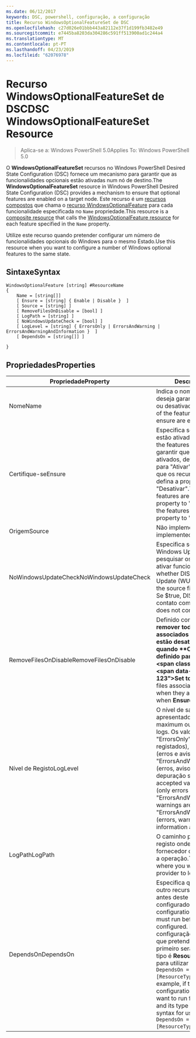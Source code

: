 ```yaml
---
ms.date: 06/12/2017
keywords: DSC, powershell, configuração, a configuração
title: Recurso WindowsOptionalFeatureSet de DSC
ms.openlocfilehash: c27d026e01bbb443a82112e37f1d199fb3482e49
ms.sourcegitcommit: e7445ba8203da304286c591ff513900ad1c244a4
ms.translationtype: MT
ms.contentlocale: pt-PT
ms.lasthandoff: 04/23/2019
ms.locfileid: "62076978"
---
```

# <a name="dsc-windowsoptionalfeatureset-resource"></a><span data-ttu-id="55fa0-103">Recurso WindowsOptionalFeatureSet de DSC</span><span class="sxs-lookup"><span data-stu-id="55fa0-103">DSC WindowsOptionalFeatureSet Resource</span></span>

> <span data-ttu-id="55fa0-104">Aplica-se a: Windows PowerShell 5.0</span><span class="sxs-lookup"><span data-stu-id="55fa0-104">Applies To: Windows PowerShell 5.0</span></span>

<span data-ttu-id="55fa0-105">O **WindowsOptionalFeatureSet** recursos no Windows PowerShell Desired State Configuration (DSC) fornece um mecanismo para garantir que as funcionalidades opcionais estão ativadas num nó de destino.</span><span class="sxs-lookup"><span data-stu-id="55fa0-105">The **WindowsOptionalFeatureSet** resource in Windows PowerShell Desired State Configuration (DSC) provides a mechanism to ensure that optional features are enabled on a target node.</span></span>
<span data-ttu-id="55fa0-106">Este recurso é um [recursos compostos](../../../resources/authoringResourceComposite.md) que chama o [recurso WindowsOptionalFeature](windowsOptionalFeatureResource.md) para cada funcionalidade especificada no `Name` propriedade.</span><span class="sxs-lookup"><span data-stu-id="55fa0-106">This resource is a [composite resource](../../../resources/authoringResourceComposite.md) that calls the [WindowsOptionalFeature resource](windowsOptionalFeatureResource.md) for each feature specified in the `Name` property.</span></span>

<span data-ttu-id="55fa0-107">Utilize este recurso quando pretender configurar um número de funcionalidades opcionais do Windows para o mesmo Estado.</span><span class="sxs-lookup"><span data-stu-id="55fa0-107">Use this resource when you want to configure a number of Windows optional features to the same state.</span></span>

## <a name="syntax"></a><span data-ttu-id="55fa0-108">Sintaxe</span><span class="sxs-lookup"><span data-stu-id="55fa0-108">Syntax</span></span>

```
WindowsOptionalFeature [string] #ResourceName
{
    Name = [string[]]
    [ Ensure = [string] { Enable | Disable }  ]
    [ Source = [string] ]
    [ RemoveFilesOnDisable = [bool] ]
    [ LogPath = [string] ]
    [ NoWindowsUpdateCheck = [bool] ]
    [ LogLevel = [string] { ErrorsOnly | ErrorsAndWarning | ErrorsAndWarningAndInformation }  ]
    [ DependsOn = [string[]] ]

}
```

## <a name="properties"></a><span data-ttu-id="55fa0-109">Propriedades</span><span class="sxs-lookup"><span data-stu-id="55fa0-109">Properties</span></span>

|  <span data-ttu-id="55fa0-110">Propriedade</span><span class="sxs-lookup"><span data-stu-id="55fa0-110">Property</span></span>  |  <span data-ttu-id="55fa0-111">Descrição</span><span class="sxs-lookup"><span data-stu-id="55fa0-111">Description</span></span>   |
|---|---|
| <span data-ttu-id="55fa0-112">Nome</span><span class="sxs-lookup"><span data-stu-id="55fa0-112">Name</span></span>| <span data-ttu-id="55fa0-113">Indica o nome dos recursos que deseja garantir que estão ativadas ou desativadas.</span><span class="sxs-lookup"><span data-stu-id="55fa0-113">Indicates the name of the features that you want to ensure are enabled or disabled.</span></span>|
| <span data-ttu-id="55fa0-114">Certifique-se</span><span class="sxs-lookup"><span data-stu-id="55fa0-114">Ensure</span></span>| <span data-ttu-id="55fa0-115">Especifica se as funcionalidades estão ativadas.</span><span class="sxs-lookup"><span data-stu-id="55fa0-115">Specifies whether the features are enabled.</span></span> <span data-ttu-id="55fa0-116">Para garantir que os recursos são ativados, defina esta propriedade para "Ativar" para se certificar de que os recursos estão desativados, defina a propriedade "Desativar".</span><span class="sxs-lookup"><span data-stu-id="55fa0-116">To ensure that the features are enabled, set this property to "Enable" To ensure that the features are disabled, set the property to "Disable".</span></span>|
| <span data-ttu-id="55fa0-117">Origem</span><span class="sxs-lookup"><span data-stu-id="55fa0-117">Source</span></span>| <span data-ttu-id="55fa0-118">Não implementado.</span><span class="sxs-lookup"><span data-stu-id="55fa0-118">Not implemented.</span></span>|
| <span data-ttu-id="55fa0-119">NoWindowsUpdateCheck</span><span class="sxs-lookup"><span data-stu-id="55fa0-119">NoWindowsUpdateCheck</span></span>| <span data-ttu-id="55fa0-120">Especifica se o DISM contacta Windows Update (WU) ao pesquisar os ficheiros de origem ativar funcionalidades.</span><span class="sxs-lookup"><span data-stu-id="55fa0-120">Specifies whether DISM contacts Windows Update (WU) when searching for the source files to enable features.</span></span> <span data-ttu-id="55fa0-121">Se $true, DISM não entre em contato com WU.</span><span class="sxs-lookup"><span data-stu-id="55fa0-121">If $true, DISM does not contact WU.</span></span>|
| <span data-ttu-id="55fa0-122">RemoveFilesOnDisable</span><span class="sxs-lookup"><span data-stu-id="55fa0-122">RemoveFilesOnDisable</span></span>| <span data-ttu-id="55fa0-123">Definido como **$true** para remover todos os ficheiros associados os recursos quando estão desativadas (ou seja, quando **Certifique-se** está definido para "Ausente").</span><span class="sxs-lookup"><span data-stu-id="55fa0-123">Set to **$true** to remove all files associated with the features when they are disabled (that is, when **Ensure** is set to "Absent").</span></span>|
| <span data-ttu-id="55fa0-124">Nível de Registo</span><span class="sxs-lookup"><span data-stu-id="55fa0-124">LogLevel</span></span>| <span data-ttu-id="55fa0-125">O nível de saída máximo apresentado nos registos.</span><span class="sxs-lookup"><span data-stu-id="55fa0-125">The maximum output level shown in the logs.</span></span> <span data-ttu-id="55fa0-126">Os valores aceites são: "ErrorsOnly" (apenas erros são registados), "ErrorsAndWarning" (erros e avisos são registados) e "ErrorsAndWarningAndInformation" (erros, avisos e informações de depuração são registados).</span><span class="sxs-lookup"><span data-stu-id="55fa0-126">The accepted values are: "ErrorsOnly" (only errors are logged), "ErrorsAndWarning" (errors and warnings are logged), and "ErrorsAndWarningAndInformation" (errors, warnings, and debug information are logged).</span></span>|
| <span data-ttu-id="55fa0-127">LogPath</span><span class="sxs-lookup"><span data-stu-id="55fa0-127">LogPath</span></span>| <span data-ttu-id="55fa0-128">O caminho para um ficheiro de registo onde pretende que o fornecedor de recursos para iniciar a operação.</span><span class="sxs-lookup"><span data-stu-id="55fa0-128">The path to a log file where you want the resource provider to log the operation.</span></span>|
| <span data-ttu-id="55fa0-129">DependsOn</span><span class="sxs-lookup"><span data-stu-id="55fa0-129">DependsOn</span></span>| <span data-ttu-id="55fa0-130">Especifica que a configuração de outro recurso deve ser executado antes deste recurso está configurado.</span><span class="sxs-lookup"><span data-stu-id="55fa0-130">Specifies that the configuration of another resource must run before this resource is configured.</span></span> <span data-ttu-id="55fa0-131">Por exemplo, se o ID da configuração do recurso do bloco que pretende executar script primeiro será __ResourceName__ e seu tipo é __ResourceType__, a sintaxe para utilizar esta propriedade é `DependsOn = "[ResourceType]ResourceName"`.</span><span class="sxs-lookup"><span data-stu-id="55fa0-131">For example, if the ID of the resource configuration script block that you want to run first is __ResourceName__ and its type is __ResourceType__, the syntax for using this property is `DependsOn = "[ResourceType]ResourceName"`.</span></span>|
